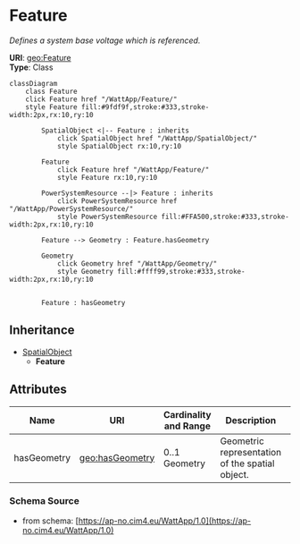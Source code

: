 # Feature

_Defines a system base voltage which is referenced._

**URI**: [geo:Feature](http://www.opengis.net/ont/geosparql#Feature)<br />
**Type**: Class

```mermaid
classDiagram
    class Feature
    click Feature href "/WattApp/Feature/"
    style Feature fill:#9fdf9f,stroke:#333,stroke-width:2px,rx:10,ry:10

        SpatialObject <|-- Feature : inherits
            click SpatialObject href "/WattApp/SpatialObject/"
            style SpatialObject rx:10,ry:10

        Feature
            click Feature href "/WattApp/Feature/"
            style Feature rx:10,ry:10

        PowerSystemResource --|> Feature : inherits
            click PowerSystemResource href "/WattApp/PowerSystemResource/"
            style PowerSystemResource fill:#FFA500,stroke:#333,stroke-width:2px,rx:10,ry:10

        Feature --> Geometry : Feature.hasGeometry

        Geometry
            click Geometry href "/WattApp/Geometry/"
            style Geometry fill:#ffff99,stroke:#333,stroke-width:2px,rx:10,ry:10


        Feature : hasGeometry
```

## Inheritance
* [SpatialObject](SpatialObject.md)
    * **Feature**

## Attributes
| Name | URI | Cardinality and Range | Description | Inheritance |
| ---  | --- | --- | --- | --- |
| hasGeometry | [geo:hasGeometry](http://www.opengis.net/ont/geosparql#hasGeometry) | 0..1 Geometry | Geometric representation of the spatial object. | direct |

### Schema Source
* from schema: [https://ap-no.cim4.eu/WattApp/1.0](https://ap-no.cim4.eu/WattApp/1.0)
